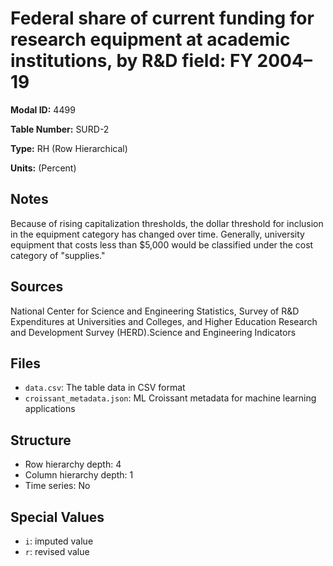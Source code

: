 # Federal share of current funding for research equipment at academic institutions, by R&D field: FY 2004–19

**Modal ID:** 4499

**Table Number:** SURD-2

**Type:** RH (Row Hierarchical)

**Units:** (Percent)

## Notes

Because of rising capitalization thresholds, the dollar threshold for inclusion in the equipment category has changed over time. Generally, university equipment that costs less than $5,000 would be classified under the cost category of "supplies."

## Sources

National Center for Science and Engineering Statistics, Survey of R&D Expenditures at Universities and Colleges, and Higher Education Research and Development Survey (HERD).Science and Engineering Indicators

## Files

- `data.csv`: The table data in CSV format
- `croissant_metadata.json`: ML Croissant metadata for machine learning applications

## Structure

- Row hierarchy depth: 4
- Column hierarchy depth: 1
- Time series: No

## Special Values

- `i`: imputed value
- `r`: revised value
